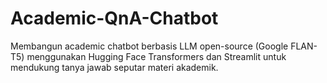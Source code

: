 # Academic-QnA-Chatbot
Membangun academic chatbot berbasis LLM open-source (Google FLAN-T5) menggunakan Hugging Face Transformers dan Streamlit untuk mendukung tanya jawab seputar materi akademik.
